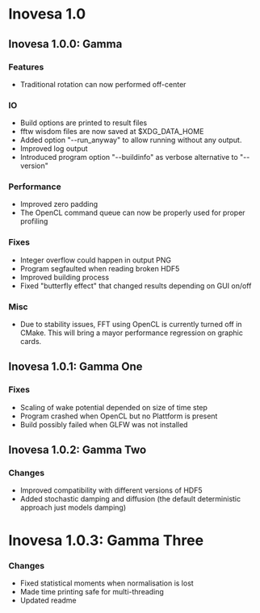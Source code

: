 # Inovesa 1.0

## Inovesa 1.0.0: Gamma

### Features
*    Traditional rotation can now performed off-center

### IO
*    Build options are printed to result files
*    fftw wisdom files are now saved at $XDG_DATA_HOME
*    Added option "--run_anyway" to allow running without any output.
*    Improved log output
*    Introduced program option "--buildinfo" as verbose alternative to "--version"

### Performance
*   Improved zero padding
*   The OpenCL command queue can now be properly used for proper profiling

### Fixes
*    Integer overflow could happen in output PNG
*    Program segfaulted when reading broken HDF5
*    Improved building process
*    Fixed "butterfly effect" that changed results depending on GUI on/off

### Misc
*    Due to stability issues, FFT using OpenCL is currently turned off in CMake. This will bring a mayor performance regression on graphic cards.


## Inovesa 1.0.1: Gamma One

### Fixes
*   Scaling of wake potential depended on size of time step
*   Program crashed when OpenCL but no Plattform is present
*   Build possibly failed when GLFW was not installed


## Inovesa 1.0.2: Gamma Two

### Changes
*   Improved compatibility with different versions of HDF5
*   Added stochastic damping and diffusion (the default deterministic approach just models damping)


# Inovesa 1.0.3: Gamma Three

### Changes
*   Fixed statistical moments when normalisation is lost
*   Made time printing safe for multi-threading
*   Updated readme

